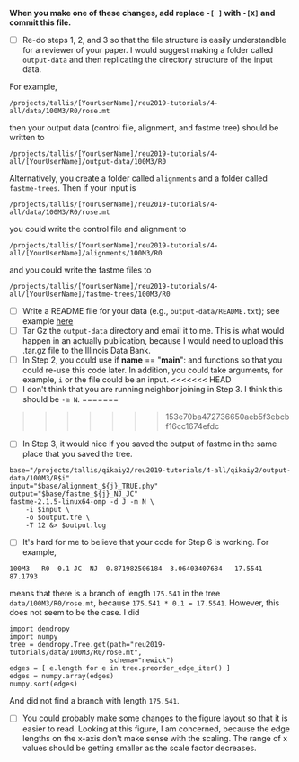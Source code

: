 **When you make one of these changes, add replace `-[ ]` with `-[X]` and commit this file.**

- [ ] Re-do steps 1, 2, and 3 so that the file structure is easily understandble for a reviewer of your paper. I would suggest making a folder called `output-data` and then replicating the directory structure of the input data.

For example,

```
/projects/tallis/[YourUserName]/reu2019-tutorials/4-all/data/100M3/R0/rose.mt
```
then your output data (control file, alignment, and fastme tree) should be written to
```
/projects/tallis/[YourUserName]/reu2019-tutorials/4-all/[YourUserName]/output-data/100M3/R0
```

Alternatively, you create a folder called `alignments` and a folder called `fastme-trees`. Then if your input is 
```
/projects/tallis/[YourUserName]/reu2019-tutorials/4-all/data/100M3/R0/rose.mt
```
you could write the control file and alignment to 
```
/projects/tallis/[YourUserName]/reu2019-tutorials/4-all/[YourUserName]/alignments/100M3/R0
```
and you could write the fastme files to 
```
/projects/tallis/[YourUserName]/reu2019-tutorials/4-all/[YourUserName]/fastme-trees/100M3/R0
```
- [ ] Write a README file for your data (e.g., `output-data/README.txt`); see example [here](https://databank.illinois.edu/datasets/IDB-1424746)
- [ ] Tar Gz the `output-data` directory and email it to me. This is what would happen in an actually publication, because I would need to upload this .tar.gz file to the Illinois Data Bank.
- [ ] In Step 2, you could use if __name__ == "__main__": and functions so that you could re-use this code later. In addition, you could take arguments, for example, `i` or the file could be an input.
<<<<<<< HEAD
- [ ] I don't think that you are running neighbor joining in Step 3. I think this should be `-m N`.
=======
>>>>>>> 153e70ba472736650aeb5f3ebcbf16cc1674efdc
- [ ] In Step 3, it would nice if you saved the output of fastme in the same place that you saved the tree.
```
base="/projects/tallis/qikaiy2/reu2019-tutorials/4-all/qikaiy2/output-data/100M3/R$i"
input="$base/alignment_${j}_TRUE.phy"
output="$base/fastme_${j}_NJ_JC"
fastme-2.1.5-linux64-omp -d J -m N \
    -i $input \
    -o $output.tre \
    -T 12 &> $output.log
```
- [ ] It's hard for me to believe that your code for Step 6 is working.
For example,
```
100M3	R0	0.1	JC	NJ	0.871982506184	3.06403407684	17.5541	87.1793
```
means that there is a branch of length `175.541` in the tree `data/100M3/R0/rose.mt`, because `175.541 * 0.1 = 17.5541`. However, this does not seem to be the case. I did
```
import dendropy
import numpy
tree = dendropy.Tree.get(path="reu2019-tutorials/data/100M3/R0/rose.mt",
                         schema="newick")
edges = [ e.length for e in tree.preorder_edge_iter() ]
edges = numpy.array(edges)
numpy.sort(edges)
```
And did not find a branch with length `175.541`.
- [ ] You could probably make some changes to the figure layout so that it is easier to read. Looking at this figure, I am concerned, because the edge lengths on the x-axis don't make sense with the scaling. The range of x values should be getting smaller as the scale factor decreases.
